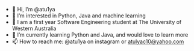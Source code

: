 - 👋 Hi, I’m @atu1ya
- 👀 I’m interested in Python, Java and machine learning
- 🏫 I am a first year Software Engineering student at The University of Western Australia
- 🌱 I’m currently learning Python and Java, and would love to learn more
- 📫 How to reach me: @atu1ya on instagram or atulyac10@yahoo.com

<!---
atu1ya/atu1ya is a ✨ special ✨ repository because its `README.md` (this file) appears on your GitHub profile.
You can click the Preview link to take a look at your changes.
--->
